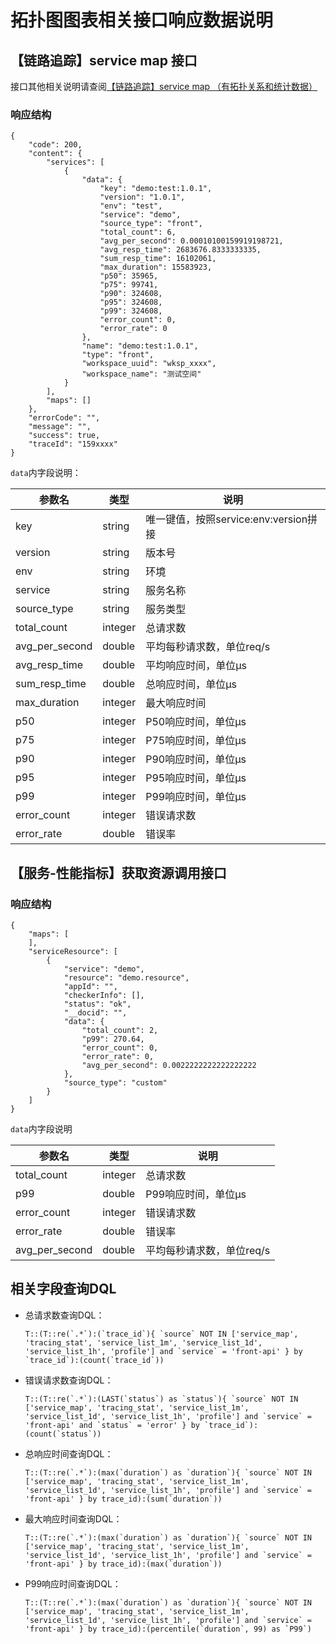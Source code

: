 # 拓扑图图表相关接口响应数据说明

## 【链路追踪】service map 接口

接口其他相关说明请查阅[【链路追踪】service map （有拓扑关系和统计数据）](../../external-api/tracing/tracing-service-map-v2/)

### 响应结构

```
{
    "code": 200,
    "content": {
        "services": [
            {
                "data": {
                    "key": "demo:test:1.0.1",
                    "version": "1.0.1",
                    "env": "test",
                    "service": "demo",
                    "source_type": "front",
                    "total_count": 6,
                    "avg_per_second": 0.00010100159919198721,
                    "avg_resp_time": 2683676.8333333335,
                    "sum_resp_time": 16102061,
                    "max_duration": 15583923,
                    "p50": 35965,
                    "p75": 99741,
                    "p90": 324608,
                    "p95": 324608,
                    "p99": 324608,
                    "error_count": 0,
                    "error_rate": 0
                },
                "name": "demo:test:1.0.1",
                "type": "front",
                "workspace_uuid": "wksp_xxxx",
                "workspace_name": "测试空间"
            }
        ],
        "maps": []
    },
    "errorCode": "",
    "message": "",
    "success": true,
    "traceId": "159xxxx"
}
```

`data`内字段说明：

| 参数名            | 类型      | 说明                           |
| -------------- | ------- | ---------------------------- |
| key            | string  | 唯一键值，按照service:env:version拼接 |
| version        | string  | 版本号                          |
| env            | string  | 环境                           |
| service        | string  | 服务名称                         |
| source_type    | string  | 服务类型                         |
| total_count    | integer | 总请求数                         |
| avg_per_second | double  | 平均每秒请求数，单位req/s              |
| avg_resp_time  | double  | 平均响应时间，单位μs                  |
| sum_resp_time  | double  | 总响应时间，单位μs                   |
| max_duration   | integer | 最大响应时间                       |
| p50            | integer | P50响应时间，单位μs                 |
| p75            | integer | P75响应时间，单位μs                 |
| p90            | integer | P90响应时间，单位μs                 |
| p95            | integer | P95响应时间，单位μs                 |
| p99            | integer | P99响应时间，单位μs                 |
| error_count    | integer | 错误请求数                        |
| error_rate     | double  | 错误率                          |

## 【服务-性能指标】获取资源调用接口

### 响应结构

```
{
    "maps": [
    ],
    "serviceResource": [
        {
            "service": "demo",
            "resource": "demo.resource",
            "appId": "",
            "checkerInfo": [],
            "status": "ok",
            "__docid": "",
            "data": {
                "total_count": 2,
                "p99": 270.64,
                "error_count": 0,
                "error_rate": 0,
                "avg_per_second": 0.0022222222222222222
            },
            "source_type": "custom"
        }
    ]
}
```

`data`内字段说明

| 参数名            | 类型      | 说明              |
| -------------- | ------- | --------------- |
| total_count    | integer | 总请求数            |
| p99            | double  | P99响应时间，单位μs    |
| error_count    | integer | 错误请求数           |
| error_rate     | double  | 错误率             |
| avg_per_second | double  | 平均每秒请求数，单位req/s |

## 相关字段查询DQL

* 总请求数查询DQL：

  ```
  T::(T::re(`.*`):(`trace_id`){ `source` NOT IN ['service_map', 'tracing_stat', 'service_list_1m', 'service_list_1d', 'service_list_1h', 'profile'] and `service` = 'front-api' } by `trace_id`):(count(`trace_id`))
  ```

* 错误请求数查询DQL：
  
  ```
  T::(T::re(`.*`):(LAST(`status`) as `status`){ `source` NOT IN ['service_map', 'tracing_stat', 'service_list_1m', 'service_list_1d', 'service_list_1h', 'profile'] and `service` = 'front-api' and `status` = 'error' } by `trace_id`):(count(`status`))
  ```

* 总响应时间查询DQL：
  
  ```
  T::(T::re(`.*`):(max(`duration`) as `duration`){ `source` NOT IN ['service_map', 'tracing_stat', 'service_list_1m', 'service_list_1d', 'service_list_1h', 'profile'] and `service` = 'front-api' } by trace_id):(sum(`duration`))
  ```

* 最大响应时间查询DQL：
  
  ```
  T::(T::re(`.*`):(max(`duration`) as `duration`){ `source` NOT IN ['service_map', 'tracing_stat', 'service_list_1m', 'service_list_1d', 'service_list_1h', 'profile'] and `service` = 'front-api' } by trace_id):(max(`duration`))
  ```

* P99响应时间查询DQL：
  
  ```
  T::(T::re(`.*`):(max(`duration`) as `duration`){ `source` NOT IN ['service_map', 'tracing_stat', 'service_list_1m', 'service_list_1d', 'service_list_1h', 'profile'] and `service` = 'front-api' } by trace_id):(percentile(`duration`, 99) as `P99`)
  ```
  
  
